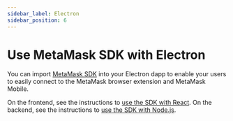 ```yaml
---
sidebar_label: Electron
sidebar_position: 6
---
```


# Use MetaMask SDK with Electron

You can import [MetaMask SDK](../../../../concepts/sdk.md) into your Electron dapp to enable your users
to easily connect to the MetaMask browser extension and MetaMask Mobile.

On the frontend, see the instructions to [use the SDK with React](react/index.md).
On the backend, see the instructions to [use the SDK with Node.js](nodejs.md).